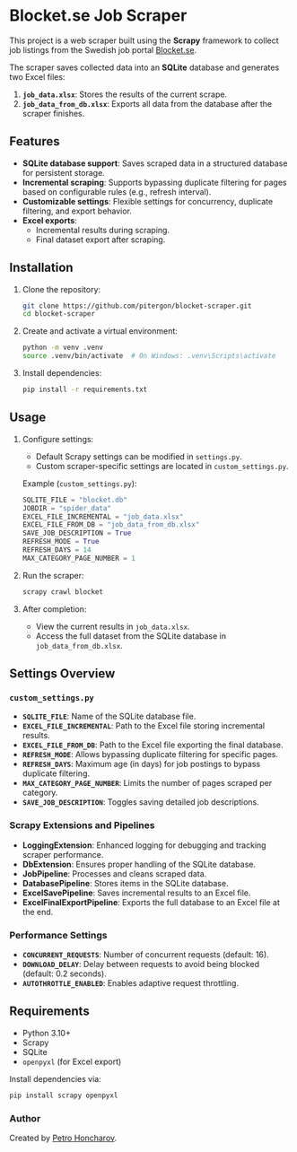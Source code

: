 # Blocket.se Job Scraper

This project is a web scraper built using the **Scrapy** framework to collect job listings from the Swedish job portal [Blocket.se](https://www.blocket.se). 

The scraper saves collected data into an **SQLite** database and generates two Excel files:
1. **`job_data.xlsx`**: Stores the results of the current scrape.
2. **`job_data_from_db.xlsx`**: Exports all data from the database after the scraper finishes.

## Features

- **SQLite database support**: Saves scraped data in a structured database for persistent storage.
- **Incremental scraping**: Supports bypassing duplicate filtering for pages based on configurable rules (e.g., refresh interval).
- **Customizable settings**: Flexible settings for concurrency, duplicate filtering, and export behavior.
- **Excel exports**:
  - Incremental results during scraping.
  - Final dataset export after scraping.

## Installation

1. Clone the repository:
   ```bash
   git clone https://github.com/pitergon/blocket-scraper.git
   cd blocket-scraper
   ```

2. Create and activate a virtual environment:
   ```bash
   python -m venv .venv
   source .venv/bin/activate  # On Windows: .venv\Scripts\activate
   ```

3. Install dependencies:
   ```bash
   pip install -r requirements.txt
   ```

## Usage

1. Configure settings:
   - Default Scrapy settings can be modified in `settings.py`.
   - Custom scraper-specific settings are located in `custom_settings.py`.

   Example (`custom_settings.py`):
   ```python
   SQLITE_FILE = "blocket.db"
   JOBDIR = "spider_data"
   EXCEL_FILE_INCREMENTAL = "job_data.xlsx"
   EXCEL_FILE_FROM_DB = "job_data_from_db.xlsx"
   SAVE_JOB_DESCRIPTION = True
   REFRESH_MODE = True
   REFRESH_DAYS = 14
   MAX_CATEGORY_PAGE_NUMBER = 1
   ```

2. Run the scraper:
   ```bash
   scrapy crawl blocket
   ```

3. After completion:
   - View the current results in `job_data.xlsx`.
   - Access the full dataset from the SQLite database in `job_data_from_db.xlsx`.

## Settings Overview

### `custom_settings.py`
- **`SQLITE_FILE`**: Name of the SQLite database file.
- **`EXCEL_FILE_INCREMENTAL`**: Path to the Excel file storing incremental results.
- **`EXCEL_FILE_FROM_DB`**: Path to the Excel file exporting the final database.
- **`REFRESH_MODE`**: Allows bypassing duplicate filtering for specific pages.
- **`REFRESH_DAYS`**: Maximum age (in days) for job postings to bypass duplicate filtering.
- **`MAX_CATEGORY_PAGE_NUMBER`**: Limits the number of pages scraped per category.
- **`SAVE_JOB_DESCRIPTION`**: Toggles saving detailed job descriptions.

### Scrapy Extensions and Pipelines
- **LoggingExtension**: Enhanced logging for debugging and tracking scraper performance.
- **DbExtension**: Ensures proper handling of the SQLite database.
- **JobPipeline**: Processes and cleans scraped data.
- **DatabasePipeline**: Stores items in the SQLite database.
- **ExcelSavePipeline**: Saves incremental results to an Excel file.
- **ExcelFinalExportPipeline**: Exports the full database to an Excel file at the end.

### Performance Settings
- **`CONCURRENT_REQUESTS`**: Number of concurrent requests (default: 16).
- **`DOWNLOAD_DELAY`**: Delay between requests to avoid being blocked (default: 0.2 seconds).
- **`AUTOTHROTTLE_ENABLED`**: Enables adaptive request throttling.

## Requirements

- Python 3.10+
- Scrapy
- SQLite
- `openpyxl` (for Excel export)

Install dependencies via:
```bash
pip install scrapy openpyxl
```

### Author
Created by [Petro Honcharov](https://github.com/pitergon).

